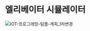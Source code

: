 # 엘리베이터 시뮬레이터

![IOT-프로그래밍-팀플-계획_1차변경](https://github.com/siggu/IoT_Programming/assets/106001755/bff9a09a-cd1c-4ef1-89a0-8fa27a974272)
